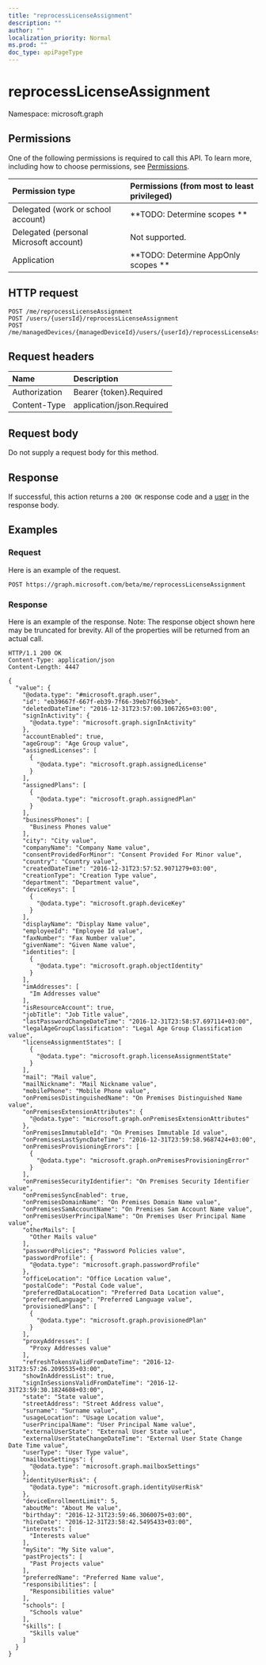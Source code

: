 ```yaml
---
title: "reprocessLicenseAssignment"
description: ""
author: ""
localization_priority: Normal
ms.prod: ""
doc_type: apiPageType
---
```


# reprocessLicenseAssignment

Namespace: microsoft.graph



## Permissions
One of the following permissions is required to call this API. To learn more, including how to choose permissions, see [Permissions](/concepts/permissions-reference.md).

|Permission type|Permissions (from most to least privileged)|
|:---|:---|
|Delegated (work or school account)|**TODO: Determine scopes **|
|Delegated (personal Microsoft account)|Not supported.|
|Application|**TODO: Determine AppOnly scopes **|

## HTTP request
<!-- {
  "blockType": "ignored"
}
-->
``` http
POST /me/reprocessLicenseAssignment
POST /users/{usersId}/reprocessLicenseAssignment
POST /me/managedDevices/{managedDeviceId}/users/{userId}/reprocessLicenseAssignment
```

## Request headers
|Name|Description|
|:---|:---|
|Authorization|Bearer {token}.Required|
|Content-Type|application/json.Required|

## Request body
Do not supply a request body for this method.

## Response
If successful, this action returns a `200 OK` response code and a [user](../resources/user.md) in the response body.

## Examples

### Request
Here is an example of the request.
<!-- {
  "blockType": "request",
  "name": "user_reprocesslicenseassignment"
}
-->
``` http
POST https://graph.microsoft.com/beta/me/reprocessLicenseAssignment
```

### Response
Here is an example of the response. Note: The response object shown here may be truncated for brevity. All of the properties will be returned from an actual call.
<!-- {
  "blockType": "response",
  "truncated": true,
  "@odata.type": "microsoft.graph.user"
}
-->
``` http
HTTP/1.1 200 OK
Content-Type: application/json
Content-Length: 4447

{
  "value": {
    "@odata.type": "#microsoft.graph.user",
    "id": "eb39667f-667f-eb39-7f66-39eb7f6639eb",
    "deletedDateTime": "2016-12-31T23:57:00.1067265+03:00",
    "signInActivity": {
      "@odata.type": "microsoft.graph.signInActivity"
    },
    "accountEnabled": true,
    "ageGroup": "Age Group value",
    "assignedLicenses": [
      {
        "@odata.type": "microsoft.graph.assignedLicense"
      }
    ],
    "assignedPlans": [
      {
        "@odata.type": "microsoft.graph.assignedPlan"
      }
    ],
    "businessPhones": [
      "Business Phones value"
    ],
    "city": "City value",
    "companyName": "Company Name value",
    "consentProvidedForMinor": "Consent Provided For Minor value",
    "country": "Country value",
    "createdDateTime": "2016-12-31T23:57:52.9071279+03:00",
    "creationType": "Creation Type value",
    "department": "Department value",
    "deviceKeys": [
      {
        "@odata.type": "microsoft.graph.deviceKey"
      }
    ],
    "displayName": "Display Name value",
    "employeeId": "Employee Id value",
    "faxNumber": "Fax Number value",
    "givenName": "Given Name value",
    "identities": [
      {
        "@odata.type": "microsoft.graph.objectIdentity"
      }
    ],
    "imAddresses": [
      "Im Addresses value"
    ],
    "isResourceAccount": true,
    "jobTitle": "Job Title value",
    "lastPasswordChangeDateTime": "2016-12-31T23:58:57.697114+03:00",
    "legalAgeGroupClassification": "Legal Age Group Classification value",
    "licenseAssignmentStates": [
      {
        "@odata.type": "microsoft.graph.licenseAssignmentState"
      }
    ],
    "mail": "Mail value",
    "mailNickname": "Mail Nickname value",
    "mobilePhone": "Mobile Phone value",
    "onPremisesDistinguishedName": "On Premises Distinguished Name value",
    "onPremisesExtensionAttributes": {
      "@odata.type": "microsoft.graph.onPremisesExtensionAttributes"
    },
    "onPremisesImmutableId": "On Premises Immutable Id value",
    "onPremisesLastSyncDateTime": "2016-12-31T23:59:58.9687424+03:00",
    "onPremisesProvisioningErrors": [
      {
        "@odata.type": "microsoft.graph.onPremisesProvisioningError"
      }
    ],
    "onPremisesSecurityIdentifier": "On Premises Security Identifier value",
    "onPremisesSyncEnabled": true,
    "onPremisesDomainName": "On Premises Domain Name value",
    "onPremisesSamAccountName": "On Premises Sam Account Name value",
    "onPremisesUserPrincipalName": "On Premises User Principal Name value",
    "otherMails": [
      "Other Mails value"
    ],
    "passwordPolicies": "Password Policies value",
    "passwordProfile": {
      "@odata.type": "microsoft.graph.passwordProfile"
    },
    "officeLocation": "Office Location value",
    "postalCode": "Postal Code value",
    "preferredDataLocation": "Preferred Data Location value",
    "preferredLanguage": "Preferred Language value",
    "provisionedPlans": [
      {
        "@odata.type": "microsoft.graph.provisionedPlan"
      }
    ],
    "proxyAddresses": [
      "Proxy Addresses value"
    ],
    "refreshTokensValidFromDateTime": "2016-12-31T23:57:26.2095535+03:00",
    "showInAddressList": true,
    "signInSessionsValidFromDateTime": "2016-12-31T23:59:30.1824608+03:00",
    "state": "State value",
    "streetAddress": "Street Address value",
    "surname": "Surname value",
    "usageLocation": "Usage Location value",
    "userPrincipalName": "User Principal Name value",
    "externalUserState": "External User State value",
    "externalUserStateChangeDateTime": "External User State Change Date Time value",
    "userType": "User Type value",
    "mailboxSettings": {
      "@odata.type": "microsoft.graph.mailboxSettings"
    },
    "identityUserRisk": {
      "@odata.type": "microsoft.graph.identityUserRisk"
    },
    "deviceEnrollmentLimit": 5,
    "aboutMe": "About Me value",
    "birthday": "2016-12-31T23:59:46.3060075+03:00",
    "hireDate": "2016-12-31T23:58:42.5495433+03:00",
    "interests": [
      "Interests value"
    ],
    "mySite": "My Site value",
    "pastProjects": [
      "Past Projects value"
    ],
    "preferredName": "Preferred Name value",
    "responsibilities": [
      "Responsibilities value"
    ],
    "schools": [
      "Schools value"
    ],
    "skills": [
      "Skills value"
    ]
  }
}
```

